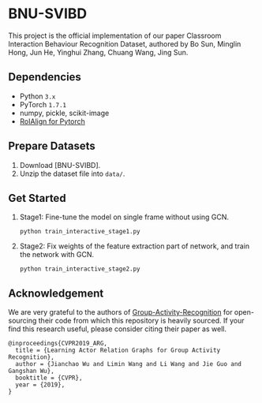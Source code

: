 # BNU-SVIBD
This project is the official implementation of our paper Classroom Interaction Behaviour Recognition Dataset, authored by Bo Sun, Minglin Hong, Jun He, Yinghui Zhang, Chuang Wang, Jing Sun.

## Dependencies

- Python `3.x`
- PyTorch `1.7.1`
- numpy, pickle, scikit-image
- [RoIAlign for Pytorch](https://github.com/longcw/RoIAlign.pytorch)


## Prepare Datasets
1. Download [BNU-SVIBD].
2. Unzip the dataset file into `data/`.

## Get Started

1. Stage1: Fine-tune the model on single frame without using GCN.

    ```shell
    python train_interactive_stage1.py
    ```

2. Stage2: Fix weights of the feature extraction part of network, and train the network with GCN.

    ```shell
    python train_interactive_stage2.py
    ```

## Acknowledgement
We are very grateful to the authors of 
[Group-Activity-Recognition](https://github.com/wjchaoGit/Group-Activity-Recognition) for open-sourcing their code from which this repository is heavily sourced. If your find this research useful, please consider citing their paper as well.
```
@inproceedings{CVPR2019_ARG,
  title = {Learning Actor Relation Graphs for Group Activity Recognition},
  author = {Jianchao Wu and Limin Wang and Li Wang and Jie Guo and Gangshan Wu},
  booktitle = {CVPR},
  year = {2019},
}
```
